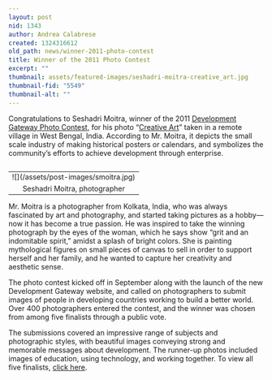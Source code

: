 ```yaml
---
layout: post
nid: 1343
author: Andrea Calabrese
created: 1324316612
old_path: news/winner-2011-photo-contest
title: Winner of the 2011 Photo Contest
excerpt: ""
thumbnail: assets/featured-images/seshadri-moitra-creative_art.jpg
thumbnail-fid: "5549"
thumbnail-alt: ""
---
```


Congratulations to Seshadri Moitra, winner of the 2011 [Development Gateway Photo Contest](/news/photo-contest "Photo-Contest"), for his photo “[Creative Art](/news/photo-contest/2011-photo-contest-finalists "Photo-Contest 2011 Finalists")” taken in a remote village in West Bengal, India. According to Mr. Moitra, it depicts the small scale industry of making historical posters or calendars, and symbolizes the community’s efforts to achieve development through enterprise.

<table align="left" border="0"><tbody><tr><td>![](/assets/post-images/smoitra.jpg)</td></tr><tr><td style="text-align:center;">Seshadri Moitra, photographer</td></tr></tbody></table>

Mr. Moitra is a photographer from Kolkata, India, who was always fascinated by art and photography, and started taking pictures as a hobby—now it has become a true passion. He was inspired to take the winning photograph by the eyes of the woman, which he says show “grit and an indomitable spirit,” amidst a splash of bright colors. She is painting mythological figures on small pieces of canvas to sell in order to support herself and her family, and he wanted to capture her creativity and aesthetic sense.

The photo contest kicked off in September along with the launch of the new Development Gateway website, and called on photographers to submit images of people in developing countries working to build a better world. Over 400 photographers entered the contest, and the winner was chosen from among five finalists through a public vote.

The submissions covered an impressive range of subjects and photographic styles, with beautiful images conveying strong and memorable messages about development. The runner-up photos included images of education, using technology, and working together. To view all five finalists, [click here](/news/photo-contest/2011-photo-contest-finalists "Photo-Contest 2011 Finalists").


